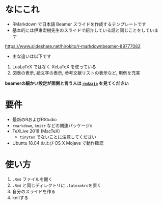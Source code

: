 # なにこれ
* RMarkdown で日本語 Beamer スライドを作成するテンプレートです
* 基本的には伊東宏樹先生のスライドで紹介している話と同じことをしています

https://www.slideshare.net/hirokito/r-markdownbeamer-88777082

* 主な違いは以下です
1. LuaLaTeX ではなく XeLaTeX を使っている
2. 図表の表示, 絵文字の表示, 参考文献リストの表示など, 用例を充実

**beamerの細かい設定が面倒と言う人は [`rmdzxja`](https://github.com/Gedevan-Aleksizde/my_latex_templates/tree/master/rmdbxja) を見てください**

# 要件
* 最新のRおよびRStudio
* `rmarkdown`, `knitr` などの関連パッケージc
* TeXLive 2018 (MacTeX)
	+ `tinytex` でないことに注意してください
* Ubuntu 18.04 および OS X Mojave で動作確認

# 使い方
1. `.Rmd` ファイルを開く
2. `.Rmd` と同じディレクトリに `.latexmkrc`を置く
2. 自分のスライドを作る
3. knitする
